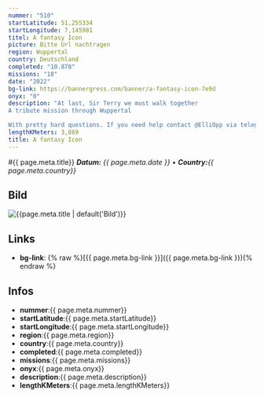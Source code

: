 ```yaml
---
nummer: "510"
startLatitude: 51,255334
startLongitude: 7,145981
titel: A fantasy Icon
picture: Bitte Url nachtragen
region: Wuppertal
country: Deutschland
completed: "10.878"
missions: "18"
date: "2022"
bg-link: https://bannergress.com/banner/a-fantasy-icon-7e9d
onyx: "0"
description: "At last, Sir Terry we must walk together
A tribute mission through Wuppertal

With pretty hard questions. If you need help contact @ElliOpp via telegram."
lengthKMeters: 3,869
title: A fantasy Icon
---
```


#{{ page.meta.title}}
_**Datum:** {{ page.meta.date }} • **Country:**{{ page.meta.country}}_

## Bild
![{{page.meta.title | default('Bild')}}]({{page.meta.picture}})

## Links
- **bg-link**: {% raw %}[{{ page.meta.bg-link }}]({{ page.meta.bg-link }}){% endraw %}

## Infos
- **nummer**:{{ page.meta.nummer}}
- **startLatitude**:{{ page.meta.startLatitude}}
- **startLongitude**:{{ page.meta.startLongitude}}
- **region**:{{ page.meta.region}}
- **country**:{{ page.meta.country}}
- **completed**:{{ page.meta.completed}}
- **missions**:{{ page.meta.missions}}
- **onyx**:{{ page.meta.onyx}}
- **description**:{{ page.meta.description}}
- **lengthKMeters**:{{ page.meta.lengthKMeters}}

